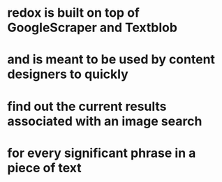 # redox is built on top of GoogleScraper and Textblob
# and is meant to be used by content designers to quickly
# find out the current results associated with an image search
# for every significant phrase in a piece of text
